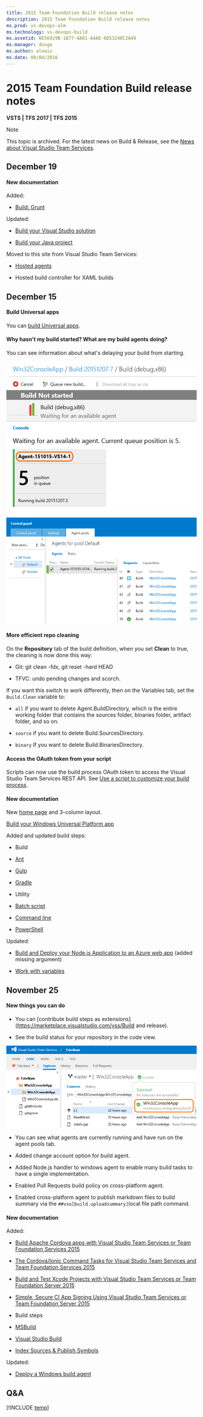 ```yaml
---
title: 2015 Team Foundation Build release notes
description: 2015 Team Foundation Build release notes
ms.prod: vs-devops-alm
ms.technology: vs-devops-build
ms.assetid: 6E56929B-1B77-4A01-A4AE-6D53248C2A49
ms.manager: douge
ms.author: alewis
ms.date: 08/04/2016
---
```


# 2015 Team Foundation Build release notes

**VSTS | TFS 2017 | TFS 2015**

> [!NOTE]
> This topic is archived. For the latest news on Build & Release, see the [News about Visual Studio Team Services](https://www.visualstudio.com/team-services/updates/).

## December 19

#### New documentation

Added:

* [Build: Grunt](../../tasks/build/grunt.md)

Updated:

* [Build your Visual Studio solution](../../apps/windows/dot-net.md)

* [Build your Java project](../apps/java/quick-to-azure.md)

Moved to this site from Visual Studio Team Services:

* [Hosted agents](../../concepts/agents/hosted.md)

* Hosted build controller for XAML builds

## December 15

#### Build Universal apps

You can [build Universal apps](../../apps/windows/universal.md).

#### Why hasn't my build started? What are my build agents doing?

You can see information about what's delaying your build from starting.

![build waiting for an agent](_img/2015/12/build-waiting-for-an-agent.png)

![build agent pools tab with status information](_img/2015/12/build-agent-pools-tab-with-status-information.png)

#### More efficient repo cleaning

On the **Repository** tab of the build definition, when you set **Clean** to true, the cleaning is now done this way:

 * Git: git clean -fdx, git reset -hard HEAD

 * TFVC: undo pending changes and scorch.

If you want this switch to work differently, then on the Variables tab, set the ```Build.Clean``` variable to:

* ```all``` if you want to delete Agent.BuildDirectory, which is the entire working folder that contains the sources folder, binaries folder, artifact folder, and so on.

* ```source``` if you want to delete Build.SourcesDirectory.

* ```binary``` If you want to delete Build.BinariesDirectory.

#### Access the OAuth token from your script

Scripts can now use the build process OAuth token to access the Visual Studio Team Services REST API. See [Use a script to customize your build process](../../actions/scripts/powershell.md).

#### New documentation

New [home page](../../overview.md) and 3-column layout.

[Build your Windows Universal Platform app](../../apps/windows/universal.md)

Added and updated build steps:

* Build

 - [Ant](../../tasks/build/ant.md)

 - [Gulp](../../tasks/build/gulp.md)

 - [Gradle](../../tasks/build/gradle.md)

* Utility

 - [Batch script](../../tasks/utility/batch-script.md)

 - [Command line](../../tasks/utility/command-line.md)

 - [PowerShell](../../tasks/utility/powershell.md)

Updated:

* [Build and Deploy your Node.js Application to an Azure web app](../apps/nodejs/nodejs-to-azure.md) (added missing argument)

* [Work with variables](../../concepts/definitions/build/variables.md)


## November 25

#### New things you can do

* You can [contribute build steps as extensions](https://marketplace.visualstudio.com/vss/Build and release).

* See the build status for your repository in the code view.

 ![build status in code tab](_img/2015/11/build-status-in-code-tab.png)

* You can see what agents are currently running and have run on the agent pools tab.

* Added change account option for build agent.

* Added Node.js handler to windows agent to enable many build tasks to have a single implementation.

* Enabled Pull Requests build policy on cross-platform agent.

* Enabled cross-platform agent to publish markdown files to build summary via the ```##vso[build.uploadsummary]```local file path command.

#### New documentation

Added:

* [Build Apache Cordova apps with Visual Studio Team Services or Team Foundation Services 2015](../apps/mobile/cordova-build.md)

* [The Cordova/Ionic Command Tasks for Visual Studio Team Services and Team Foundation Services 2015](../apps/mobile/cordova-command.md)

* [Build and Test Xcode Projects with Visual Studio Team Services or Team Foundation Server 2015](../../apps/mobile/xcode-ios.md)

* [Simple, Secure CI App Signing Using Visual Studio Team Services or Team Foundation Server 2015](../../apps/mobile/secure-certs.md)

* Build steps

 - [MSBuild](../../tasks/build/msbuild.md)

 - [Visual Studio Build](../../tasks/build/visual-studio-build.md)

 - [Index Sources & Publish Symbols](../../tasks/build/index-sources-publish-symbols.md)

Updated:

* [Deploy a Windows build agent](../../actions/agents/v1-windows.md)

## Q&A

<!-- BEGINSECTION class="md-qanda" -->

[!INCLUDE [temp](../../_shared/qa-versions.md)]

<!-- ENDSECTION -->
